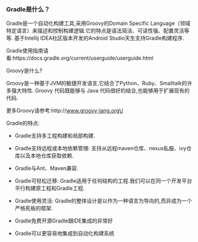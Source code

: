 ### Gradle是什么？

Gradle是一个自动化构建工具,采用Groovy的Domain Specific Language（领域特定语言）来描述和控制构建逻辑.它的特点是语法简洁、可读性强、配置灵活等等. 基于Intellij IDEA社区版本开发的Android Studio天生支持Gradle构建程序.

Gradle使用指南请看:https:\/\/docs.gradle.org\/current\/userguide\/userguide.html

Groovy是什么?

Groovy是一种基于JVM的敏捷开发语言,它结合了Python、Ruby、Smalltalk的许多强大特性. Groovy 代码既能够与 Java 代码很好的结合,也能够用于扩展现有的代码.

更多Groovy请参考:http:\/\/www.groovy-lang.org\/

Gradle的特点:

* Gradle支持多工程构建和局部构建.

* Gradle支持远程或本地依赖管理: 支持从远程maven仓库、nexus私服、ivy仓库以及本地仓库获取依赖.

* Gradle与Ant、Maven兼容.

* Gradle可轻松迁移: Gradle适用于任何结构的工程.我们可以在同一个开发平台平行构建原工程和Gradle工程.

* Gradle使用灵活: Gradle的整体设计是以作为一种语言为导向的,而非成为一个严格死板的框架.

* Gradle免费开源Gradle跟IDE集成的非常好

* Gradle可以更容易地集成到自动化构建系统


